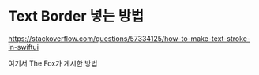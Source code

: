 # Text Border 넣는 방법 
https://stackoverflow.com/questions/57334125/how-to-make-text-stroke-in-swiftui

여기서 The Fox가 게시한 방법